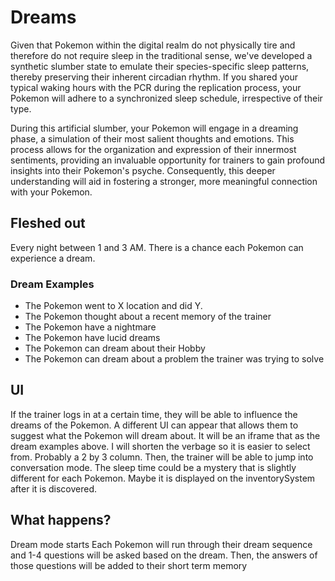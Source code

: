 # Dreams
Given that Pokemon within the digital realm do not physically tire and therefore do not require sleep in the traditional sense, we've developed a synthetic slumber state to emulate their species-specific sleep patterns, thereby preserving their inherent circadian rhythm. If you shared your typical waking hours with the PCR during the replication process, your Pokemon will adhere to a synchronized sleep schedule, irrespective of their type.

During this artificial slumber, your Pokemon will engage in a dreaming phase, a simulation of their most salient thoughts and emotions. This process allows for the organization and expression of their innermost sentiments, providing an invaluable opportunity for trainers to gain profound insights into their Pokemon's psyche. Consequently, this deeper understanding will aid in fostering a stronger, more meaningful connection with your Pokemon.

## Fleshed out
Every night between 1 and 3 AM. There is a chance each Pokemon can experience a dream. 

### Dream Examples
* The Pokemon went to X location and did Y.
* The Pokemon thought about a recent memory of the trainer
* The Pokemon have a nightmare
* The Pokemon have lucid dreams
* The Pokemon can dream about their Hobby
* The Pokemon can dream about a problem the trainer was trying to solve

## UI
If the trainer logs in at a certain time, they will be able to influence the dreams of the Pokemon. A different UI can appear that allows them to suggest what the Pokemon will dream about. It will be an iframe that as the dream examples above. I will shorten the verbage so it is easier to select from. Probably a 2 by 3 column. Then, the trainer will be able to jump into conversation mode. The sleep time could be a mystery that is slightly different for each Pokemon. Maybe it is displayed on the inventorySystem after it is discovered. 

## What happens?
Dream mode starts
Each Pokemon will run through their dream sequence and 1-4 questions will be asked based on the dream. Then, the answers of those questions will be added to their short term memory

## 
